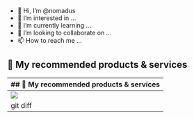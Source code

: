 - 👋 Hi, I’m @nomadus
- 👀 I’m interested in ...
- 🌱 I’m currently learning ...
- 💞️ I’m looking to collaborate on ...
- 📫 How to reach me ...

<!---
nomadus/nomadus is a ✨ special ✨ repository because its `README.md` (this file) appears on your GitHub profile.
You can click the Preview link to take a look at your changes.
--->

## 🚀 My recommended products & services

| ## 🚀 My recommended products & services |
| -------------|
| <img align="center" src="https://omnipost.biz/api/posts/?accountName=nnurmano&type=products"/> | 
| git diff |
